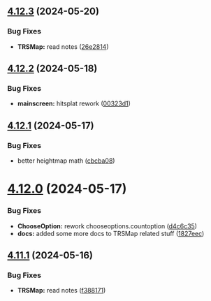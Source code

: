 ## [4.12.3](https://github.com/Torwent/SRL-T/compare/v4.12.2...v4.12.3) (2024-05-20)


### Bug Fixes

* **TRSMap:** read notes ([26e2814](https://github.com/Torwent/SRL-T/commit/26e2814d9d320afe5903428def5a8932e52bc4a4))



## [4.12.2](https://github.com/Torwent/SRL-T/compare/v4.12.1...v4.12.2) (2024-05-18)


### Bug Fixes

* **mainscreen:** hitsplat rework ([00323d1](https://github.com/Torwent/SRL-T/commit/00323d19910f0b47b3529eef4c53901536d0bdea))



## [4.12.1](https://github.com/Torwent/SRL-T/compare/v4.12.0...v4.12.1) (2024-05-17)


### Bug Fixes

* better heightmap math ([cbcba08](https://github.com/Torwent/SRL-T/commit/cbcba08f10e87b3280d71c30664139027f8df8c6))



# [4.12.0](https://github.com/Torwent/SRL-T/compare/v4.11.1...v4.12.0) (2024-05-17)


### Bug Fixes

* **ChooseOption:** rework chooseoptions.countoption ([d4c6c35](https://github.com/Torwent/SRL-T/commit/d4c6c35923915be99687f4f3387a2d7188337fbd))
* **docs:** added some more docs to TRSMap related stuff ([1827eec](https://github.com/Torwent/SRL-T/commit/1827eecf17864bae5785cb7639e8c741d3761a22))



## [4.11.1](https://github.com/Torwent/SRL-T/compare/v4.11.0...v4.11.1) (2024-05-16)


### Bug Fixes

* **TRSMap:** read notes ([f388171](https://github.com/Torwent/SRL-T/commit/f3881718670fcf19145bc0900d027dcc84a4f8ec))



